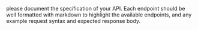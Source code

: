  please document the specification of your API. Each endpoint should be well formatted with markdown to highlight the available endpoints, and any example request syntax and expected response body.
